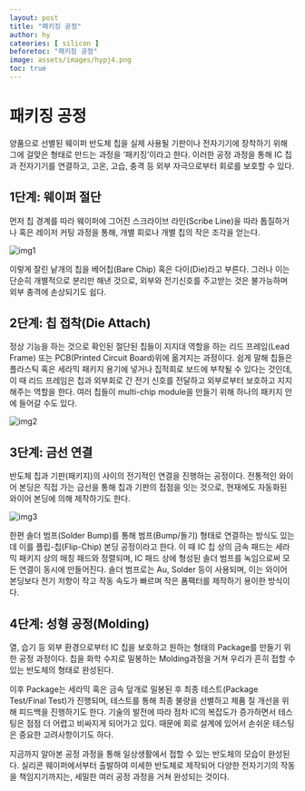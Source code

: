 ```yaml
---
layout: post
title: "패키징 공정"
author: hy
cateories: [ silicon ]
beforetoc: "패키징 공정"
image: assets/images/hypj4.png
toc: true
---
```

# 패키징 공정
양품으로 선별된 웨이퍼 반도체 칩을 실제 사용될 기판이나 전자기기에 장착하기 위해 그에 걸맞은 형태로 만드는 과정을 ‘패키징’이라고 한다. 이러한 공정 과정을 통해 IC 칩과 전자기기를 연결하고, 고온, 고습, 충격 등 외부 자극으로부터 회로를 보호할 수 있다.

## 1단계: 웨이퍼 절단
먼저 칩 경계를 따라 웨이퍼에 그어진 스크라이브 라인(Scribe Line)을 따라 톱질하거나 혹은 레이저 커팅 과정을 통해, 개별 회로나 개별 칩의 작은 조각을 얻는다. 

![img1](/images/hy_4/1.jpg)

이렇게 잘린 낱개의 칩을 베어칩(Bare Chip) 혹은 다이(Die)라고 부른다. 그러나 이는 단순히 개별적으로 분리만 해낸 것으로, 외부와 전기신호를 주고받는 것은 불가능하며 외부 충격에 손상되기도 쉽다.

## 2단계: 칩 접착(Die Attach)
정상 기능을 하는 것으로 확인된 절단된 칩들이 지지대 역할을 하는 리드 프레임(Lead Frame) 또는 PCB(Printed Circuit Board)위에 옮겨지는 과정이다. 쉽게 말해 칩들은 플라스틱 혹은 세라믹 패키지 용기에 넣거나 집적회로 보드에 부착될 수 있다는 것인데, 이 때 리드 프레임은 칩과 외부회로 간 전기 신호를 전달하고 외부로부터 보호하고 지지해주는 역할을 한다. 여러 칩들이 multi-chip module을 만들기 위해 하나의 패키지 안에 들어갈 수도 있다.

![img2](/images/hy_4/2.jpg)

## 3단계: 금선 연결
반도체 칩과 기판(패키지)의 사이의 전기적인 연결을 진행하는 공정이다. 전통적인 와이어 본딩은 직접 가는 금선을 통해 칩과 기판의 접점을 잇는 것으로, 현재에도 자동화된 와이어 본딩에 의해 제작하기도 한다.

![img3](/images/hy_4/3.jpg)

 한편 솔더 범프(Solder Bump)를 통해 범프(Bump/돌기) 형태로 연결하는 방식도 있는데 이를 플립-칩(Flip-Chip) 본딩 공정이라고 한다. 이 때 IC 칩 상의 금속 패드는 세라믹 패키지 상의 매칭 패드와 정렬되며, IC 패드 상에 형성된 솔더 범프를 녹임으로써 모든 연결이 동시에 만들어진다. 솔더 범프로는 Au, Solder 등이 사용되며, 이는 와이어 본딩보다 전기 저항이 작고 작동 속도가 빠르며 작은 폼팩터를 제작하기 용이한 방식이다.
 
## 4단계: 성형 공정(Molding)
열, 습기 등 외부 환경으로부터 IC 칩을 보호하고 원하는 형태의 Package를 만들기 위한 공정 과정이다. 칩을 화학 수지로 밀봉하는 Molding과정을 거쳐 우리가 흔히 접할 수 있는 반도체의 형태로 완성된다. 

이후 Package는 세라믹 혹은 금속 덮개로 밀봉된 후 최종 테스트(Package Test/Final Test)가 진행되며, 테스트를 통해 최종 불량을 선별하고 제품 질 개선을 위해 피드백을 진행하기도 한다. 기술의 발전에 따라 점차 IC의 복잡도가 증가하면서 테스팅은 점점 더 어렵고 비싸지게 되어가고 있다. 때문에 회로 설계에 있어서 손쉬운 테스팅은 중요한 고려사항이기도 하다. 

지금까지 알아본 공정 과정을 통해 일상생활에서 접할 수 있는 반도체의 모습이 완성된다. 실리콘 웨이퍼에서부터 출발하여 미세한 반도체로 제작되어 다양한 전자기기의 작동을 책임지기까지는, 세밀한 여러 공정 과정을 거쳐 완성되는 것이다.

